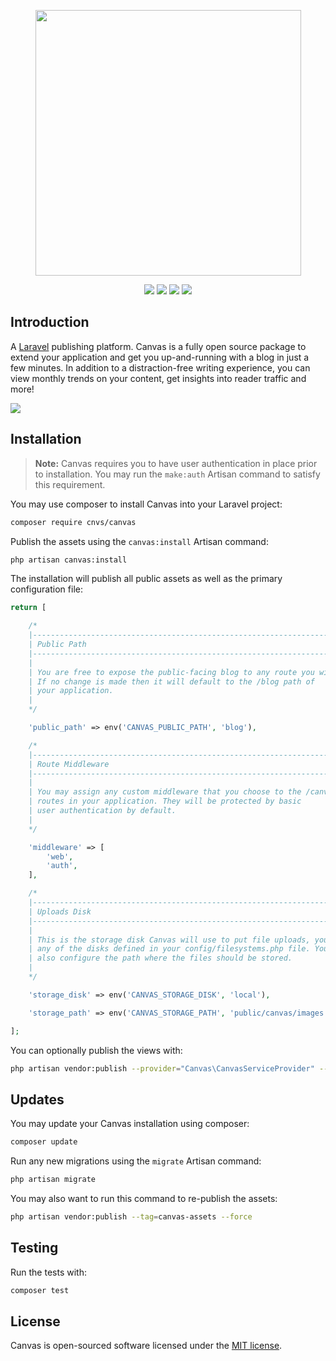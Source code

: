 <p align="center">
    <img src="https://github.com/cnvs/art/blob/master/github-header.png?raw=true" width="425">
</p>

<p align="center">
	<a href="https://travis-ci.org/cnvs/canvas"><img src="https://travis-ci.org/cnvs/canvas.svg?branch=master"></a>
	<a href="https://packagist.org/packages/cnvs/canvas"><img src="https://poser.pugx.org/cnvs/canvas/downloads"></a>
	<a href="https://packagist.org/packages/cnvs/canvas"><img src="https://poser.pugx.org/cnvs/canvas/v/stable"></a>
	<a href="https://packagist.org/packages/cnvs/canvas"><img src="https://poser.pugx.org/cnvs/canvas/license"></a>
</p>

## Introduction

A [Laravel](https://laravel.com) publishing platform. Canvas is a fully open source package to extend your 
application and get you up-and-running with a blog in just a few minutes. In addition to a distraction-free 
writing experience, you can view monthly trends on your content, get insights into reader traffic and more!

<img src="https://github.com/cnvs/cnvs.io/blob/develop/resources/img/zDTOCfMeOf2pr1sHax9KqNzWsnF8KOa55CPPyppc.png?raw=true">

## Installation

> **Note:** Canvas requires you to have user authentication in place prior to installation. You may run the `make:auth` Artisan command to satisfy this requirement.

You may use composer to install Canvas into your Laravel project:

```bash
composer require cnvs/canvas
```

Publish the assets using the `canvas:install` Artisan command:

```bash
php artisan canvas:install
```

The installation will publish all public assets as well as the primary configuration file:

```php
return [

    /*
    |--------------------------------------------------------------------------
    | Public Path
    |--------------------------------------------------------------------------
    |
    | You are free to expose the public-facing blog to any route you wish.
    | If no change is made then it will default to the /blog path of
    | your application.
    |
    */

    'public_path' => env('CANVAS_PUBLIC_PATH', 'blog'),

    /*
    |--------------------------------------------------------------------------
    | Route Middleware
    |--------------------------------------------------------------------------
    |
    | You may assign any custom middleware that you choose to the /canvas
    | routes in your application. They will be protected by basic
    | user authentication by default.
    |
    */

    'middleware' => [
        'web',
        'auth',
    ],

    /*
    |--------------------------------------------------------------------------
    | Uploads Disk
    |--------------------------------------------------------------------------
    |
    | This is the storage disk Canvas will use to put file uploads, you can use
    | any of the disks defined in your config/filesystems.php file. You may
    | also configure the path where the files should be stored.
    |
    */

    'storage_disk' => env('CANVAS_STORAGE_DISK', 'local'),

    'storage_path' => env('CANVAS_STORAGE_PATH', 'public/canvas/images'),

];
```

You can optionally publish the views with:

```bash
php artisan vendor:publish --provider="Canvas\CanvasServiceProvider" --tag="canvas-views"
```

## Updates

You may update your Canvas installation using composer:

```bash
composer update
```

Run any new migrations using the `migrate` Artisan command:

```bash
php artisan migrate
```

You may also want to run this command to re-publish the assets:

```bash
php artisan vendor:publish --tag=canvas-assets --force
```

## Testing

Run the tests with:

```bash
composer test
```

## License

Canvas is open-sourced software licensed under the [MIT license](https://opensource.org/licenses/MIT).